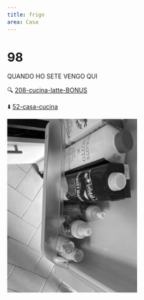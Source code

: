 ```yaml
---
title: frigo
area: Casa
---
```

# 98
QUANDO HO SETE VENGO QUI

🔍 [208-cucina-latte-BONUS](208-cucina-latte-BONUS.md)

⬇️ [52-casa-cucina](52-casa-cucina.md)

![foto_84](_assets/preview/foto_84.jpg)
